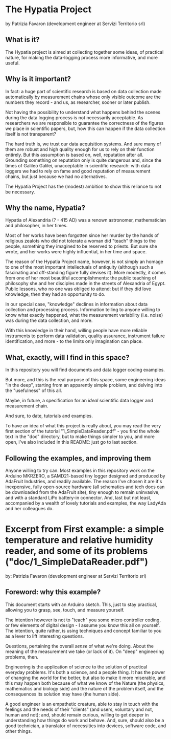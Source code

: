 # The Hypatia Project

by Patrizia Favaron (development engineer at Servizi Territorio srl)

## What is it?

The Hypatia project is aimed at collecting together some ideas, of practical nature, for making the data-logging process more informative, and more useful.

## Why is it important?

In fact: a huge part of scientific research is based on data collection made automatically by measurement chains whose only visible outcome are the numbers they record - and us, as researcher, sooner or later publish.

Not having the possibility to understand what happens behind the scenes during the data logging process is not necessarily acceptable. As researchers we are responsible to guarantee the correctness of the figures we place in scientific papers, but, how this can happen if the data collection itself is not transparent?

The hard truth is, we trust our data acquisition systems. And sure many of them are robust and high quality enough for us to rely on their function entirely. But this assumption is based on, well, reputation after all. Grounding something on reputation only is quite dangerous and, since the times of Galileo Galilei, unacceptable in scientific research: with data loggers we had to rely on fame and good reputation of measurement chains, but just because we had no alternatives.

The Hypatia Project has the (modest) ambition to show this reliance to not be necessary.

## Why the name, Hypatia?

Hypatia of Alexandria (? - 415 AD) was a renown astronomer, mathematician and philosopher, in her times.

Most of her works have been forgotten since her murder by the hands of religious zealots who did not tolerate a woman did "teach" things to the people, something they imagined to be reserved to priests. But sure she wrote, and her works were highly influential, in her time and space.

The reason of the Hypatia Project name, however, is not simply an homage to one of the most important intellectuals of antiquity (although such a fascinating and off-standing figure fully devises it). More modestly, it comes from one of her most beautiful accomplishments: the public teaching of philosophy she and her disciples made in the streets of Alexandria of Egypt. Public lessons, who no one was obliged to attend: but if they did love knowledge, then they had an opportunity to do.

In our special case, "knowledge" declines in information about data collection and processing process. Information telling to anyone willing to know what exactly happened, what the measurement variability (i.e. noise) was during the data collection, and more.

With this knowledge in their hand, willing people have more reliable instruments to perform data validation, quality assurance, instrument failure identification, and more - to the limits only imagination can place.

## What, exactly, will I find in this space?

In this repository you will find documents and data logger coding examples.

But more, and this is the real purpose of this space, some engineering ideas "in the deep", starting from an apparently simple problem, and delving into the "usefulness" of this all.

Maybe, in future, a specification for an _ideal_ scientific data logger and measurement chain.

And sure, to date, tutorials and examples.

To have an idea of what this project is really about, you may read the very first section of the tutorial "1_SimpleDataReader.pdf" - you find the whole text in the "doc" directory, but to make things simpler to you, and more open, I've also included in this README: just go to last section.

## Following the examples, and improving them

Anyone willing to try can. Most examples in this repository work on the Arduino MKRZERO, a SAMD21-based tiny logger designed and produced by AdaFruit Industries, and readily available. The reason I've chosen it are it's inexpensive, fully open-source hardware (all schematics and tech docs can be downloaded from the AdaFruit site), tiny enough to remain uninvasive, and with a standard LiPo battery-in connector. And, last but not least, accompanied by a wealth of lovely tutorials and examples, the way LadyAda and her colleagues do.

# Excerpt from First example: a simple temperature and relative humidity reader, and some of its problems ("doc/1_SimpleDataReader.pdf")

by: Patrizia Favaron (development engineer at Servizi Territorio srl)

## Foreword: why this example?

This document starts with an Arduino sketch. This, just to stay practical, allowing you to grasp, see, touch, and measure yourself.

The intention however is not to "teach" you some micro controller coding, or few elements of digital design - I assume you know this all on yourself. The intention, quite rather, is using techniques and concept familiar to you as a lever to lift interesting questions.

Questions, pertaining the overall _sense_ of what we're doing. About the meaning of the measurement we take (or lack of it). On "deep" engineering problems, then.

Engineering is the application of science to the solution of practical everyday problems. It's both a science, and a people thing. It has the power of changing the world for the better, but also to make it more miserable, and this may happen both because of what we know of the Nature (the physics, mathematics and biology side) and the nature of the problem itself, and the consequences its solution may have (the human side).

A good engineer is an empathetic creature, able to stay in touch with the feelings and the needs of their "clients" (and users, voluntary and not, human and not); and, should remain curious, willing to get deeper in understanding how things do work and behave. And, sure, should also be a good technician, a translator of necessities into devices, software code, and other things.

